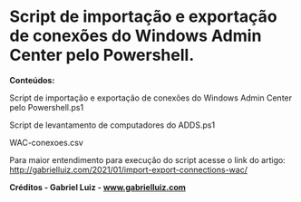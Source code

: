 # Script de importação e exportação de conexões do Windows Admin Center pelo Powershell.

**Conteúdos:**

Script de importação e exportação de conexões do Windows Admin Center pelo Powershell.ps1

Script de levantamento de computadores do ADDS.ps1

WAC-conexoes.csv

Para maior entendimento para execução do script acesse o link do artigo: http://gabrielluiz.com/2021/01/import-export-connections-wac/

**Créditos - Gabriel Luiz - www.gabrielluiz.com**

